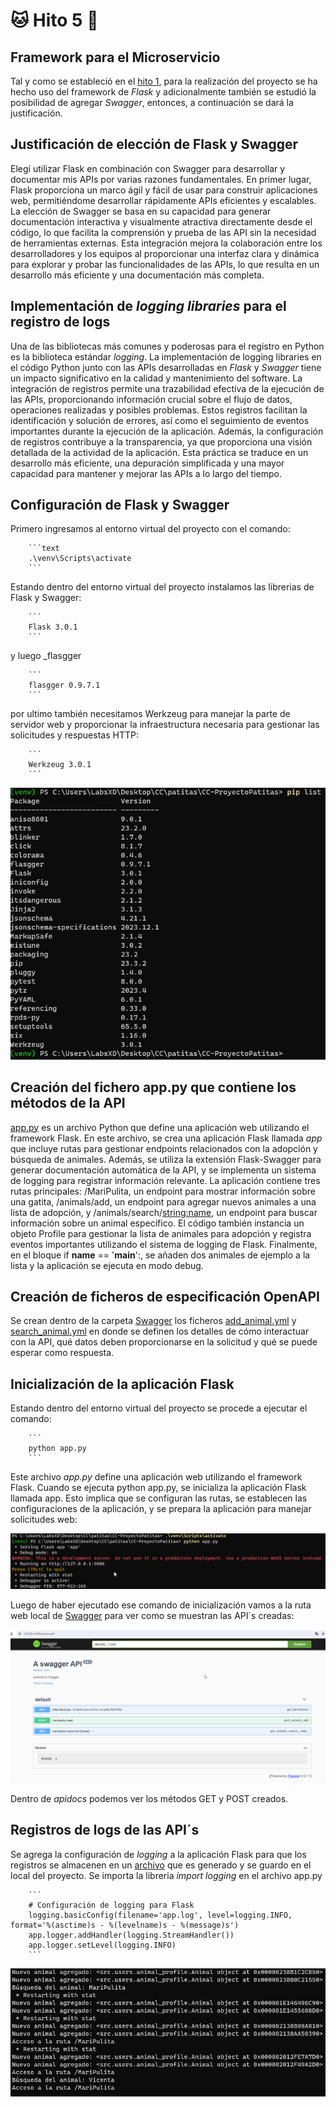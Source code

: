 # :cat: Hito 5 :dog:

## Framework para el Microservicio

Tal y como se estableció en el [hito 1](https://github.com/faguilera1952/CC-ProyectoPatitas/blob/main/docs/hitos/hito1/hito1.md), para la realización del proyecto se ha hecho uso del framework de _Flask_ y adicionalmente también se estudió la posibilidad de agregar _Swagger_, entonces, a continuación se dará la justificación.

## Justificación de elección de Flask y Swagger

Elegí utilizar Flask en combinación con Swagger para desarrollar y documentar mis APIs por varias razones fundamentales. En primer lugar, Flask proporciona un marco ágil y fácil de usar para construir aplicaciones web, permitiéndome desarrollar rápidamente APIs eficientes y escalables. La elección de Swagger se basa en su capacidad para generar documentación interactiva y visualmente atractiva directamente desde el código, lo que facilita la comprensión y prueba de las API sin la necesidad de herramientas externas. Esta integración mejora la colaboración entre los desarrolladores y los equipos al proporcionar una interfaz clara y dinámica para explorar y probar las funcionalidades de las APIs, lo que resulta en un desarrollo más eficiente y una documentación más completa.

## Implementación de _logging libraries_ para el registro de logs

Una de las bibliotecas más comunes y poderosas para el registro en Python es la biblioteca estándar _logging_. La implementación de logging libraries en el código Python junto con las APIs desarrolladas en _Flask_ y _Swagger_ tiene un impacto significativo en la calidad y mantenimiento del software. La integración de registros permite una trazabilidad efectiva de la ejecución de las APIs, proporcionando información crucial sobre el flujo de datos, operaciones realizadas y posibles problemas. Estos registros facilitan la identificación y solución de errores, así como el seguimiento de eventos importantes durante la ejecución de la aplicación. Además, la configuración de registros contribuye a la transparencia, ya que proporciona una visión detallada de la actividad de la aplicación. Esta práctica se traduce en un desarrollo más eficiente, una depuración simplificada y una mayor capacidad para mantener y mejorar las APIs a lo largo del tiempo.

## Configuración de Flask y Swagger

Primero ingresamos al entorno virtual del proyecto con el comando:

        ```text
        .\venv\Scripts\activate
        ```
Estando dentro del entorno virtual del proyecto instalamos las librerias de Flask y Swagger:

        ```
        Flask 3.0.1
        ```

y luego _flasgger

        ```
        flasgger 0.9.7.1
        ```

por ultimo también necesitamos Werkzeug para manejar la parte de servidor web y proporcionar la infraestructura necesaria para gestionar las solicitudes y respuestas HTTP:

        ```
        Werkzeug 3.0.1
        ```

![entorno virtual](/docs/img/piplist.png)

## Creación del fichero app.py que contiene los métodos de la API

[app.py](https://github.com/faguilera1952/CC-ProyectoPatitas/blob/main/app.py) es un archivo Python que define una aplicación web utilizando el framework Flask. En este archivo, se crea una aplicación Flask llamada _app_ que incluye rutas para gestionar endpoints relacionados con la adopción y búsqueda de animales. Además, se utiliza la extensión Flask-Swagger para generar documentación automática de la API, y se implementa un sistema de logging para registrar información relevante. La aplicación contiene tres rutas principales: /MariPulita, un endpoint para mostrar información sobre una gatita, /animals/add, un endpoint para agregar nuevos animales a una lista de adopción, y /animals/search/<string:name>, un endpoint para buscar información sobre un animal específico. El código también instancia un objeto Profile para gestionar la lista de animales para adopción y registra eventos importantes utilizando el sistema de logging de Flask. Finalmente, en el bloque if __name__ == '__main__':, se añaden dos animales de ejemplo a la lista y la aplicación se ejecuta en modo debug.

## Creación de ficheros de especificación OpenAPI

Se crean dentro de la carpeta [Swagger](https://github.com/faguilera1952/CC-ProyectoPatitas/tree/main/swagger) los ficheros [add_animal.yml](https://github.com/faguilera1952/CC-ProyectoPatitas/blob/main/swagger/add_animal.yml) y [search_animal.yml](https://github.com/faguilera1952/CC-ProyectoPatitas/blob/main/swagger/search_animal.yml) en donde se definen los detalles de cómo interactuar con la API, qué datos deben proporcionarse en la solicitud y qué se puede esperar como respuesta.

## Inicialización de la aplicación Flask

Estando dentro del entorno virtual del proyecto se procede a ejecutar el comando:

        ```
        python app.py
        ```
Este archivo _app.py_ define una aplicación web utilizando el framework Flask. Cuando se ejecuta python app.py, se inicializa la aplicación Flask llamada app. Esto implica que se configuran las rutas, se establecen las configuraciones de la aplicación, y se prepara la aplicación para manejar solicitudes web:

![python app.py](/docs/img/app.png)

Luego de haber ejecutado ese comando de inicialización vamos a la ruta web local de [Swagger](http://127.0.0.1:5000/apidocs/) para ver como se muestran las API´s creadas:

![apis](/docs/img/swagger1.png)

Dentro de _apidocs_ podemos ver los métodos GET y POST creados.

## Registros de logs de las API´s

Se agrega la configuración de _logging_ a la aplicación Flask para que los registros se almacenen en un [archivo](https://github.com/faguilera1952/CC-ProyectoPatitas/blob/main/app.log) que es generado y se guardo en el local del proyecto. Se importa la libreria _import logging_ en el archivo app.py

        ```
        # Configuración de logging para Flask
        logging.basicConfig(filename='app.log', level=logging.INFO, format='%(asctime)s - %(levelname)s - %(message)s')
        app.logger.addHandler(logging.StreamHandler())
        app.logger.setLevel(logging.INFO)
        ```
![logs](/docs/img/logs.png)
